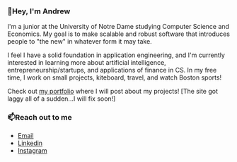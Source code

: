 ### 👋Hey, I'm Andrew 

I'm a junior at the University of Notre Dame studying Computer Science and Economics. My goal is to make scalable and robust software that introduces people to "the new" in whatever form it may take.

I feel I have a solid foundation in application engineering, and I'm currently interested in learning more about artificial intelligence, entrepreneurship/startups, and applications of finance in CS. In my free time, I work on small projects, kiteboard, travel, and watch Boston sports!

Check out [my portfolio](https://www.andrewvittiglio.com) where I will post about my projects! [The site got laggy all of a sudden...I will fix soon!]

### 📫Reach out to me
  - [Email](andrewv433@gmail.com)
  - [Linkedin](https://linkedin.com/in/andr3wV)
  - [Instagram](https://instagram.com/andr3wvitt)
